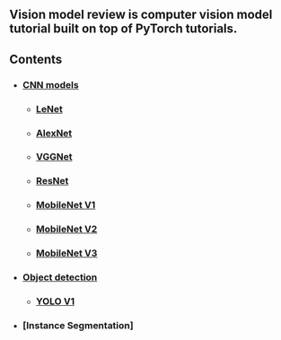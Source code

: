 ## **Vision model review** is computer vision model tutorial built on top of PyTorch tutorials.

## Contents
* ### [CNN models](https://github.com/jwa33woo33/Vision_models_review/tree/main/CNN)
    - ### [LeNet](https://github.com/jwa33woo33/Vision_models_review/blob/main/CNN/lenet.ipynb)
    - ### [AlexNet](https://github.com/jwa33woo33/Vision_models_review/blob/main/CNN/alexnet.ipynb)
    - ### [VGGNet]()
    - ### [ResNet]()
    - ### [MobileNet V1]()
    - ### [MobileNet V2]()
    - ### [MobileNet V3]()

* ### [Object detection](https://github.com/jwa33woo33/Vision_models_review/tree/main/object_detection)
    - ### [YOLO V1](https://github.com/jwa33woo33/Vision_models_review/tree/main/object_detection/YOLO_v1)


* ### [Instance Segmentation]
